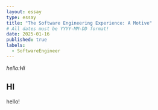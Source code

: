 ```yaml
---
layout: essay
type: essay
title: "The Software Engineering Experience: A Motive"
# All dates must be YYYY-MM-DD format!
date: 2025-01-16
published: true
labels:
  - SoftwareEngineer
---
```


*hello:Hi*

## HI

hello!
